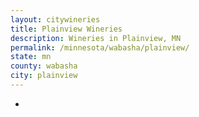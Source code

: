 ```yaml
---
layout: citywineries
title: Plainview Wineries
description: Wineries in Plainview, MN
permalink: /minnesota/wabasha/plainview/
state: mn
county: wabasha
city: plainview
---
```

-
